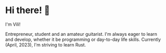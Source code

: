 # Hi there! 👋

I'm Vili!

Entrepreneur, student and an amateur guitarist. I'm always eager to learn and develop, whether it be programming or day-to-day life skills. Currently (April, 2023), I'm striving to learn Rust.
